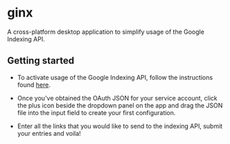 # ginx

A cross-platform desktop application to simplify usage of the Google Indexing API.

## Getting started

- To activate usage of the Google Indexing API, follow the instructions found [here](https://developers.google.com/search/apis/indexing-api/v3/prereqs#:~:text=Every%20call%20to%20the%20Indexing,for%20a%20number%20of%20languages.).

- Once you've obtained the OAuth JSON for your service account, click the plus icon beside the dropdown panel on the app
and drag the JSON file into the input field to create your first configuration.

- Enter all the links that you would like to send to the indexing API, submit your entries and voila!


